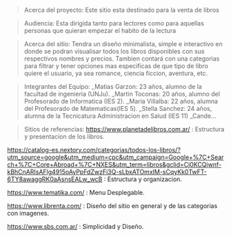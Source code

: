 >Acerca del proyecto: Este sitio esta destinado para la venta de libros

>Audiencia: Esta dirigida tanto para lectores como para aquellas personas que quieran empezar el habito de la lectura

>Acerca del sitio: Tendra un diseño minimalista, simple e interactivo en donde se podran visualisar todos los libros disponibles con sus respectivos nombres y precios. Tambien contará con una categorias para filtrar y tener opciones mas especificas de que tipo de libro quiere el usuario, ya sea romance, ciencia ficcion, aventura, etc.

>Integrantes del Equipo:
_Matias Garzon: 23 años, alumno de la facultad de ingenieria (UNJu).
_Martin Toconas: 20 años, alumno del Profesorado de Informatica (IES 2).
_Maria Villalba: 22 años, alumna del Profesorado de Matematicas(IES 5).
_Stella Sanchez: 24 años, alumna de la Tecnicatura Administracion en Salud (IES 11)
_Cande...

>Sitios de referencias:
https://www.planetadelibros.com.ar/ : Estructura y presentacion de los libros.

https://catalog-es.nextory.com/categorias/todos-los-libros/?utm_source=google&utm_medium=cpc&utm_campaign=Google+%7C+Search+%7C+Core+Abroad+%7C+NXES&utm_term=libros&gclid=Cj0KCQjwnf-kBhCnARIsAFlg4915oAyPpFdZwzFi3Q-sLbxATOmxIM-sCqyKk0TwFT-6TY8awaggRK0aAsnsEALw_wcB : Estructura y organizacion.

https://www.tematika.com/ : Menu Desplegable.

https://www.librenta.com/ : Diseño del sitio en general y de las categorias con imagenes.

https://www.sbs.com.ar/ : Simplicidad y Diseño.